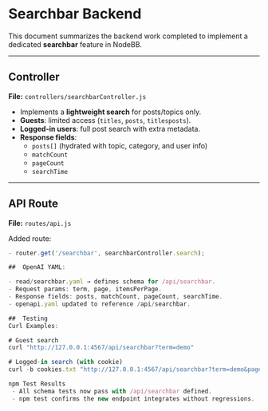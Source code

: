 # Searchbar Backend

This document summarizes the backend work completed to implement a dedicated **searchbar** feature in NodeBB.

---

##  Controller

**File:** `controllers/searchbarController.js`

- Implements a **lightweight search** for posts/topics only.  
- **Guests**: limited access (`titles`, `posts`, `titlesposts`).  
- **Logged-in users**: full post search with extra metadata.  
- **Response fields**:  
  - `posts[]` (hydrated with topic, category, and user info)  
  - `matchCount`  
  - `pageCount`  
  - `searchTime`  

---

##  API Route

**File:** `routes/api.js`

Added route:

```js
- router.get('/searchbar', searchbarController.search);

##  OpenAI YAML:

- read/searchbar.yaml → defines schema for /api/searchbar.  
- Request params: term, page, itemsPerPage.
- Response fields: posts, matchCount, pageCount, searchTime.
- openapi.yaml updated to reference /api/searchbar.

##  Testing
Curl Examples:

# Guest search
curl "http://127.0.0.1:4567/api/searchbar?term=demo"

# Logged-in search (with cookie)
curl -b cookies.txt "http://127.0.0.1:4567/api/searchbar?term=demo&page=1&itemsPerPage=5"

npm Test Results
 - All schema tests now pass with /api/searchbar defined.
 - npm test confirms the new endpoint integrates without regressions.
